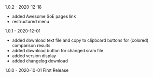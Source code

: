 ﻿1.0.2 - 2020-12-18
* added Awesome SoE pages link
* restructured menu

1.0.1 - 2020-12-01 
* added download text file and copy to clipboard buttons for (colored) comparison results
* added download button for changed sram file
* added version display
* added changelog download

1.0.0 - 2020-10-01 
First Release